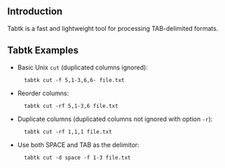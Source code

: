 Introduction
------------

Tabtk is a fast and lightweight tool for processing TAB-delimited formats.

Tabtk Examples
--------------

* Basic Unix `cut` (duplicated columns ignored):

        tabtk cut -f 5,1-3,6,6- file.txt

* Reorder columns:

        tabtk cut -rf 5,1-3,6 file.txt

* Duplicate columns (duplicated columns not ignored with option `-r`):

        tabtk cut -rf 1,1,1 file.txt

* Use both SPACE and TAB as the delimitor:

        tabtk cut -d space -f 1-3 file.txt

